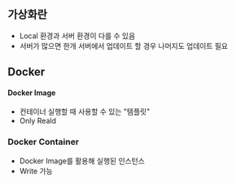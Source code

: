 ## 가상화란
* Local 환경과 서버 환경이 다를 수 있음
* 서버가 많으면 한개 서버에서 업데이트 할 경우 나머지도 업데이트 필요

## Docker
#### Docker Image
* 컨테이너 실행할 때 사용할 수 있는 "템플릿"
* Only Reald

### Docker Container
* Docker Image를 활용해 실행된 인스턴스
* Write 가능
